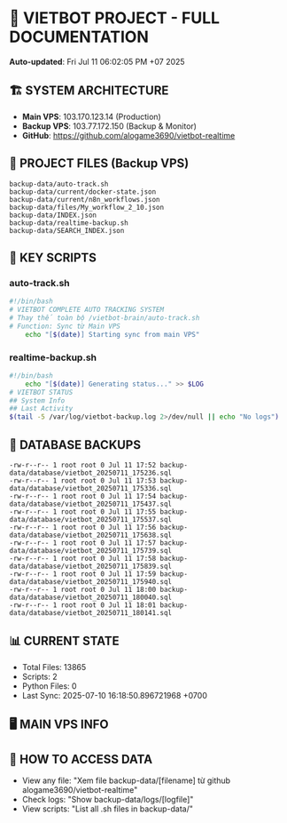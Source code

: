 # 🤖 VIETBOT PROJECT - FULL DOCUMENTATION
**Auto-updated**: Fri Jul 11 06:02:05 PM +07 2025

## 🏗️ SYSTEM ARCHITECTURE
- **Main VPS**: 103.170.123.14 (Production)
- **Backup VPS**: 103.77.172.150 (Backup & Monitor)
- **GitHub**: https://github.com/alogame3690/vietbot-realtime

## 📁 PROJECT FILES (Backup VPS)
```
backup-data/auto-track.sh
backup-data/current/docker-state.json
backup-data/current/n8n_workflows.json
backup-data/files/My_workflow_2_10.json
backup-data/INDEX.json
backup-data/realtime-backup.sh
backup-data/SEARCH_INDEX.json
```

## 🔧 KEY SCRIPTS
### auto-track.sh
```bash
#!/bin/bash
# VIETBOT COMPLETE AUTO TRACKING SYSTEM
# Thay thế toàn bộ /vietbot-brain/auto-track.sh
# Function: Sync từ Main VPS
    echo "[$(date)] Starting sync from main VPS"
```
### realtime-backup.sh
```bash
#!/bin/bash
    echo "[$(date)] Generating status..." >> $LOG
# VIETBOT STATUS
## System Info
## Last Activity
$(tail -5 /var/log/vietbot-backup.log 2>/dev/null || echo "No logs")
```

## 💾 DATABASE BACKUPS
```
-rw-r--r-- 1 root root 0 Jul 11 17:52 backup-data/database/vietbot_20250711_175236.sql
-rw-r--r-- 1 root root 0 Jul 11 17:53 backup-data/database/vietbot_20250711_175336.sql
-rw-r--r-- 1 root root 0 Jul 11 17:54 backup-data/database/vietbot_20250711_175437.sql
-rw-r--r-- 1 root root 0 Jul 11 17:55 backup-data/database/vietbot_20250711_175537.sql
-rw-r--r-- 1 root root 0 Jul 11 17:56 backup-data/database/vietbot_20250711_175638.sql
-rw-r--r-- 1 root root 0 Jul 11 17:57 backup-data/database/vietbot_20250711_175739.sql
-rw-r--r-- 1 root root 0 Jul 11 17:58 backup-data/database/vietbot_20250711_175839.sql
-rw-r--r-- 1 root root 0 Jul 11 17:59 backup-data/database/vietbot_20250711_175940.sql
-rw-r--r-- 1 root root 0 Jul 11 18:00 backup-data/database/vietbot_20250711_180040.sql
-rw-r--r-- 1 root root 0 Jul 11 18:01 backup-data/database/vietbot_20250711_180141.sql
```

## 📊 CURRENT STATE
- Total Files: 13865
- Scripts: 2
- Python Files: 0
- Last Sync: 2025-07-10 16:18:50.896721968 +0700

## 🖥️ MAIN VPS INFO


## 🚨 HOW TO ACCESS DATA
- View any file: "Xem file backup-data/[filename] từ github alogame3690/vietbot-realtime"
- Check logs: "Show backup-data/logs/[logfile]"
- View scripts: "List all .sh files in backup-data/"
